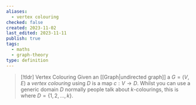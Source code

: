 ```yaml
---
aliases:
  - vertex colouring
checked: false
created: 2023-11-02
last_edited: 2023-11-11
publish: true
tags:
  - maths
  - graph-theory
type: definition
---
```

>[!tldr] Vertex Colouring
> Given an [[Graph|undirected graph]] a $G = (V,E)$ a *vertex colouring* using $D$ is a map $c: V \rightarrow D$.
> Whilst you can use a generic domain $D$ normally people talk about $k$-colourings, this is where $D = \{1,2, \ldots, k\}$.


